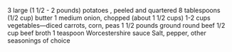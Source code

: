 3 large (1 1/2 - 2 pounds) potatoes , peeled and quartered
8 tablespoons (1/2 cup) butter
1 medium onion, chopped (about 1 1/2 cups)
1-2 cups vegetables—diced carrots, corn, peas
1 1/2 pounds ground round beef
1/2 cup beef broth
1 teaspoon Worcestershire sauce
Salt, pepper, other seasonings of choice
